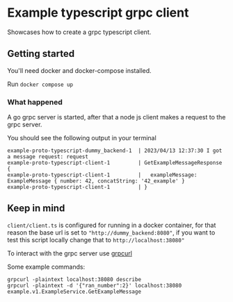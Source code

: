 # Example typescript grpc client

Showcases how to create a grpc typescript client.

## Getting started

You'll need docker and docker-compose installed. 

Run `docker compose up`

### What happened

A go grpc server is started, after that a node js client makes a request to the grpc server. 

You should see the following output in your terminal

```shell
example-proto-typescript-dummy_backend-1  | 2023/04/13 12:37:30 I got a message request: request
example-proto-typescript-client-1         | GetExampleMessageResponse {
example-proto-typescript-client-1         |   exampleMessage: ExampleMessage { number: 42, concatString: '42_example' }
example-proto-typescript-client-1         | }
```

## Keep in mind

`client/client.ts` is configured for running in a docker container, for that reason the base url is set to 
`"http://dummy_backend:8080"`, if you want to test this script locally change that to `http://localhost:38080"`

To interact with the grpc server use [grpcurl](https://github.com/fullstorydev/grpcurl)

Some example commands:
```shell
grpcurl -plaintext localhost:38080 describe
grpcurl -plaintext -d '{"ran_number":2}' localhost:38080  example.v1.ExampleService.GetExampleMessage
```